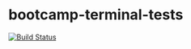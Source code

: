 # bootcamp-terminal-tests

[![Build Status](https://travis-ci.org/ludwej/bootcamp-terminal-tests.svg?branch=master)](https://travis-ci.org/ludwej/bootcamp-terminal-tests)
